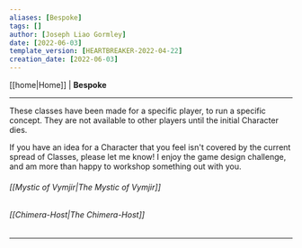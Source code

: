```yaml
---
aliases: [Bespoke]
tags: []
author: [Joseph Liao Gormley]
date: [2022-06-03]
template_version: [HEARTBREAKER-2022-04-22]
creation_date: [2022-06-03]
---
```

<!-- Home | Character Creation | -->
[[home|Home]] | **Bespoke**
___
These classes have been made for a specific player, to run a specific concept. They are not available to other players until the initial Character dies.

If you have an idea for a Character that you feel isn't covered by the current spread of Classes, please let me know! I enjoy the game design challenge, and am more than happy to workshop something out with you.

###### [[Mystic of Vymjir|The Mystic of Vymjir]]

###### [[Chimera-Host|The Chimera-Host]]

___

